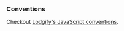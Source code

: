 ### Conventions

Checkout [Lodgify's JavaScript conventions](https://github.com/lodgify/javascript).